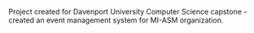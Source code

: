 Project created for Davenport University Computer Science capstone - created an event management system for MI-ASM organization.
